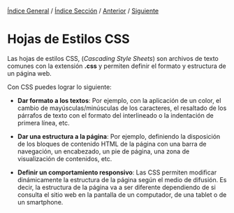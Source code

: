 [Índice General](../readme.md) / [Índice Sección](../estilos/hojas_de_estilos.md) / [Anterior](../estilos/selectores_css.md) / [Siguiente](../estilos/selectores_css.md)

# Hojas de Estilos CSS

Las hojas de estilos CSS, (_Cascading Style Sheets_) son archivos de texto comunes con la extensión **.css** y permiten definir el formato y estructura de un página web.

Con CSS puedes lograr lo siguiente:

- **Dar formato a los textos**: Por ejemplo, con la aplicación de un color, el cambio de mayúsculas/minúsculas de los caracteres, el resaltado de los párrafos de texto con el formato del interlineado o la indentación de primera línea, etc.

- **Dar una estructura a la página**: Por ejemplo, definiendo la disposición de los bloques de contenido HTML de la página con una barra de navegación, un encabezado, un pie de página, una zona de visualización de contenidos, etc.

- **Definir un comportamiento responsivo**: Las CSS permiten modificar dinámicamente la estructura de la página según el medio de difusión. Es decir, la estructura de la página va a ser diferente dependiendo de si consulta el sitio web en la pantalla de un computador, de una tablet o de un smartphone.